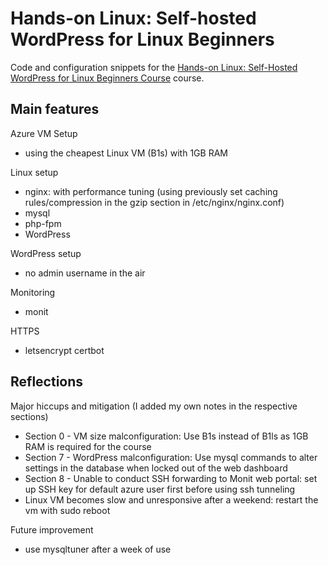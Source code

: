 # Hands-on Linux: Self-hosted WordPress for Linux Beginners

Code and configuration snippets for the [Hands-on Linux: Self-Hosted WordPress for Linux Beginners Course](https://www.udemy.com/hands-on-linux-self-hosted-wordpress-for-linux-beginners/) course. 

## Main features

Azure VM Setup
 - using the cheapest Linux VM (B1s) with 1GB RAM

Linux setup
 - nginx: with performance tuning (using previously set caching rules/compression in the gzip section in /etc/nginx/nginx.conf)
 - mysql
 - php-fpm
 - WordPress

WordPress setup
 - no admin username in the air

Monitoring
 - monit

HTTPS
 - letsencrypt certbot

## Reflections

Major hiccups and mitigation (I added my own notes in the respective sections)
- Section 0 - VM size malconfiguration: Use B1s instead of B1ls as 1GB RAM is required for the course
- Section 7 - WordPress malconfiguration: Use mysql commands to alter settings in the database when locked out of the web dashboard
- Section 8 - Unable to conduct SSH forwarding to Monit web portal: set up SSH key for default azure user first before using ssh tunneling
- Linux VM becomes slow and unresponsive after a weekend: restart the vm with sudo reboot

Future improvement
 - use mysqltuner after a week of use